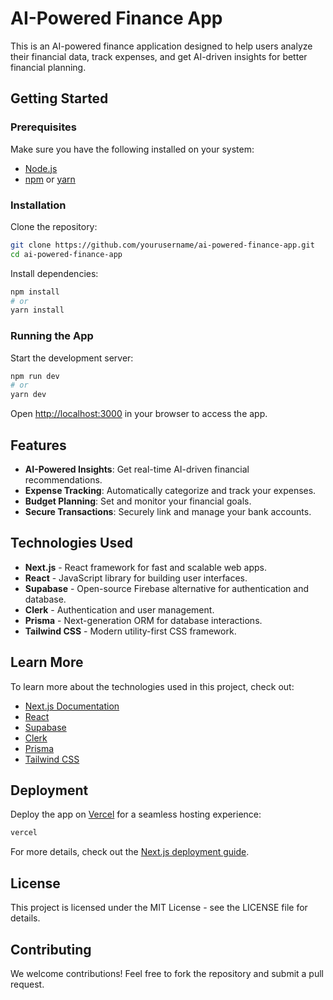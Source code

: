 # AI-Powered Finance App

This is an AI-powered finance application designed to help users analyze their financial data, track expenses, and get AI-driven insights for better financial planning.

## Getting Started

### Prerequisites

Make sure you have the following installed on your system:

- [Node.js](https://nodejs.org/)
- [npm](https://www.npmjs.com/) or [yarn](https://yarnpkg.com/)

### Installation

Clone the repository:

```bash
git clone https://github.com/yourusername/ai-powered-finance-app.git
cd ai-powered-finance-app
```

Install dependencies:

```bash
npm install
# or
yarn install
```

### Running the App

Start the development server:

```bash
npm run dev
# or
yarn dev
```

Open [http://localhost:3000](http://localhost:3000) in your browser to access the app.

## Features

- **AI-Powered Insights**: Get real-time AI-driven financial recommendations.
- **Expense Tracking**: Automatically categorize and track your expenses.
- **Budget Planning**: Set and monitor your financial goals.
- **Secure Transactions**: Securely link and manage your bank accounts.

## Technologies Used

- **Next.js** - React framework for fast and scalable web apps.
- **React** - JavaScript library for building user interfaces.
- **Supabase** - Open-source Firebase alternative for authentication and database.
- **Clerk** - Authentication and user management.
- **Prisma** - Next-generation ORM for database interactions.
- **Tailwind CSS** - Modern utility-first CSS framework.

## Learn More

To learn more about the technologies used in this project, check out:

- [Next.js Documentation](https://nextjs.org/docs)
- [React](https://reactjs.org/)
- [Supabase](https://supabase.io/)
- [Clerk](https://clerk.dev/)
- [Prisma](https://www.prisma.io/)
- [Tailwind CSS](https://tailwindcss.com/)

## Deployment

Deploy the app on [Vercel](https://vercel.com/) for a seamless hosting experience:

```bash
vercel
```

For more details, check out the [Next.js deployment guide](https://nextjs.org/docs/deployment).

## License

This project is licensed under the MIT License - see the LICENSE file for details.

## Contributing

We welcome contributions! Feel free to fork the repository and submit a pull request.
